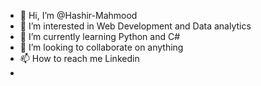 - 👋 Hi, I’m @Hashir-Mahmood
- 👀 I’m interested in Web Development and Data analytics
- 🌱 I’m currently learning Python and C#
- 💞️ I’m looking to collaborate on anything
- 📫 How to reach me Linkedin 
- 
